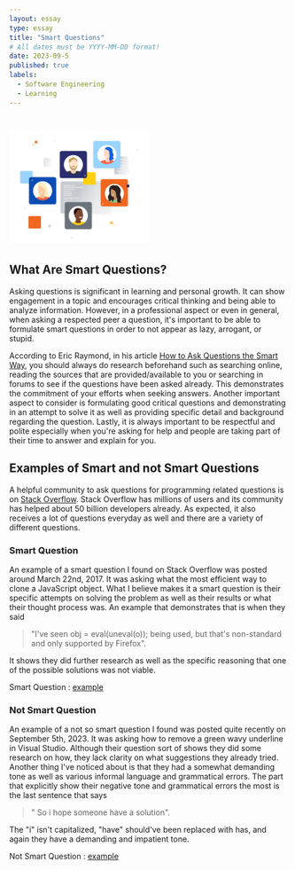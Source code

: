 ```yaml
---
layout: essay
type: essay
title: "Smart Questions"
# All dates must be YYYY-MM-DD format!
date: 2023-09-5
published: true
labels:
  - Software Engineering
  - Learning
---
```


# <img width="50%" class="rounded float-start pe-4" src="../img/StackOverflow.png">
## What Are Smart Questions? 
Asking questions is significant in learning and personal growth. It can show engagement in a topic and encourages critical thinking and being able to analyze information. However, in a professional aspect or even in general, when asking a respected peer a question, it's important to be able to formulate smart questions in order to not appear as lazy, arrogant, or stupid. 

According to Eric Raymond, in his article <a href ="http://www.catb.org/esr/faqs/smart-questions.html">How to Ask Questions the Smart Way</a>, you should always do research beforehand such as searching online, reading the sources that are provided/available to you or searching in forums to see if the questions have been asked already. This demonstrates the commitment of your efforts when seeking answers. Another important aspect to consider is formulating good critical questions and demonstrating in an attempt to solve it as well as providing specific detail and background regarding the question. Lastly, it is always important to be respectful and polite especially when you're asking for help and people are taking part of their time to answer and explain for you.

## Examples of Smart and not Smart Questions
A helpful community to ask questions for programming related questions is on <a href="https://stackoverflow.co/">Stack Overflow</a>. Stack Overflow has millions of users and its community has helped about 50 billion developers already. As expected, it also receives a lot of questions everyday as well and there are a variety of different questions. 

### Smart Question
An example of a smart question I found on Stack Overflow was posted around March 22nd, 2017. It was asking what the most efficient way to clone a JavaScript object. What I believe makes it a smart question is their specific attempts on solving the problem as well as their results or what their thought process was. An example that demonstrates that is when they said 
> "I've seen obj = eval(uneval(o)); being used, but that's non-standard and only supported by Firefox".
> 
It shows they did further research as well as the specific reasoning that one of the possible solutions was not viable.

Smart Question : <a href="https://stackoverflow.com/questions/122102/what-is-the-most-efficient-way-to-deep-clone-an-object-in-javascript">example</a>

### Not Smart Question
An example of a not so smart question I found was posted quite recently on September 5th, 2023. It was asking how to remove a green wavy underline in Visual Studio. Although their question sort of shows they did some research on how, they lack clarity on what suggestions they already tried. Another thing I've noticed about is that they had a somewhat demanding tone as well as various informal language and grammatical errors. The part that explicitly show their negative tone and grammatical errors the most is the last sentence that says 
> " So i hope someone have a solution". 
>
The "i" isn't capitalized, "have" should've been replaced with has, and again they have a demanding and impatient tone. 

Not Smart Question : <a href="https://stackoverflow.com/questions/77052960/visual-studio-2022-how-to-remove-wavy-underlines">example</a>
